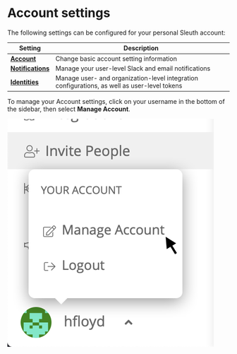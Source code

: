 # Account settings

The following settings can be configured for your personal Sleuth account: 

| Setting                                       | Description                                                                                  |
| --------------------------------------------- | -------------------------------------------------------------------------------------------- |
| ****[**Account**](account.md)****             | Change basic account setting information                                                     |
| ****[**Notifications**](notifications.md)**** | Manage your user-level Slack and email notifications                                         |
| ****[**Identities**](identities.md)****       | Manage user- and organization-level integration configurations, as well as user-level tokens |

To manage your Account settings, click on your username in the bottom of the sidebar, then select **Manage Account**.

 ![](../../.gitbook/assets/manage-account-dropup.png) 
